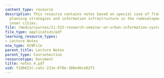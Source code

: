 ```yaml
---
content_type: resource
description: This resource contains notes based on special case of framework about
  planning strategies and information infrastructure in the redevelopment of U.S.
  inner cities.
file: /media/courses/11-522-research-seminar-on-urban-information-systems-fall-2005/f2db621cca5c223e870e380e4bce62f1_notes_4.pdf
file_type: application/pdf
learning_resource_types:
- Lecture Notes
ocw_type: OCWFile
parent_title: Lecture Notes
parent_type: CourseSection
resourcetype: Document
title: notes_4.pdf
uid: f2db621c-ca5c-223e-870e-380e4bce62f1
---
```

